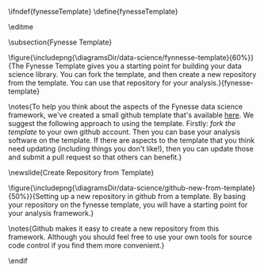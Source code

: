 \ifndef{fynesseTemplate}
\define{fynesseTemplate}

\editme

\subsection{Fynesse Template}

\figure{\includepng{\diagramsDir/data-science/fynnesse-template}{60%}}{The Fynesse Template gives you a starting point for building your data science library. You can fork the template, and then create a new repository from the template. You can use that repository for your analysis.}{fynesse-template}


\notes{To help you think about the aspects of the Fynesse data science framework, we've created a small github template that's available [here](https://github.com/lawrennd/fynesse_template). We suggest the following approach to using the template. Firstly: *fork the template* to your own github account. Then you can base your analysis software on the template. If there are aspects to the template that you think need updating (including things you don't like!), then you can update those and submit a pull request so that others can benefit.}

\newslide{Create Repository from Template}

\figure{\includepng{\diagramsDir/data-science/github-new-from-template}{50%}}{Setting up a new repository in github from a template. By basing your repository on the fynesse template, you will have a starting point for your analysis framework.}

\notes{Github makes it easy to create a new repository from this framework. Although you should feel free to use your own tools for source code control if you find them more convenient.}

\endif
